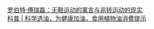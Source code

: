   
[罗伯特·傅瑞磊：无鞋运动的寓言与非转运动的现实](http://www.dianyue.me/archives/725/t84w3m4o3bzmtnqm/)  
[科普 | 科学选油，为健康加油，食用植物油消费提示](http://www.dianyue.me/archives/931/1snnwnjvkia8muv4/)